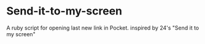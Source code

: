 Send-it-to-my-screen
====================

A ruby script for opening last new link in Pocket. inspired by 24's "Send it to my screen"
